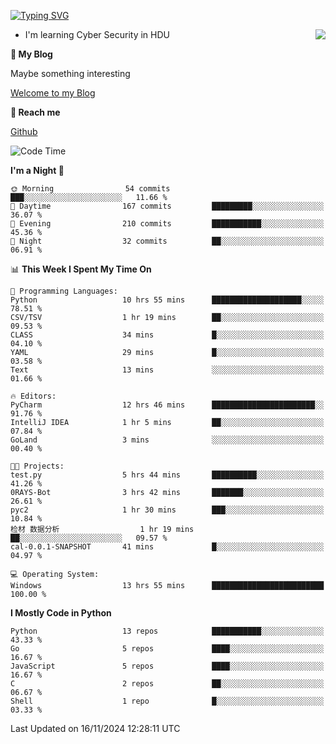 [![Typing SVG](https://readme-typing-svg.herokuapp.com?font=Fira+Code&pause=1000&random=false&width=450&height=60&lines=Hello+%F0%9F%91%8B%F0%9F%8F%BB;I'm+JBNRZ)](https://git.io/typing-svg)

<a href="#">
  <img align="right" src="https://github-readme-stats.vercel.app/api?username=JBNRZ&show_icons=true&bg_color=15,f2f7fd,E0EAFC" />
</a>

- I'm learning Cyber Security in HDU

 **🌱 My Blog**

Maybe something interesting

[Welcome to my Blog](https://jbnrz.com.cn/)

 **💬 Reach me** 

[Github](https://github.com/JBNRZ)


<!--START_SECTION:waka-->
![Code Time](http://img.shields.io/badge/Code%20Time-749%20hrs%2027%20mins-blue)

**I'm a Night 🦉** 

```text
🌞 Morning                54 commits          ███░░░░░░░░░░░░░░░░░░░░░░   11.66 % 
🌆 Daytime                167 commits         █████████░░░░░░░░░░░░░░░░   36.07 % 
🌃 Evening                210 commits         ███████████░░░░░░░░░░░░░░   45.36 % 
🌙 Night                  32 commits          ██░░░░░░░░░░░░░░░░░░░░░░░   06.91 % 
```


📊 **This Week I Spent My Time On** 

```text
💬 Programming Languages: 
Python                   10 hrs 55 mins      ████████████████████░░░░░   78.51 % 
CSV/TSV                  1 hr 19 mins        ██░░░░░░░░░░░░░░░░░░░░░░░   09.53 % 
CLASS                    34 mins             █░░░░░░░░░░░░░░░░░░░░░░░░   04.10 % 
YAML                     29 mins             █░░░░░░░░░░░░░░░░░░░░░░░░   03.58 % 
Text                     13 mins             ░░░░░░░░░░░░░░░░░░░░░░░░░   01.66 % 

🔥 Editors: 
PyCharm                  12 hrs 46 mins      ███████████████████████░░   91.76 % 
IntelliJ IDEA            1 hr 5 mins         ██░░░░░░░░░░░░░░░░░░░░░░░   07.84 % 
GoLand                   3 mins              ░░░░░░░░░░░░░░░░░░░░░░░░░   00.40 % 

🐱‍💻 Projects: 
test.py                  5 hrs 44 mins       ██████████░░░░░░░░░░░░░░░   41.26 % 
0RAYS-Bot                3 hrs 42 mins       ███████░░░░░░░░░░░░░░░░░░   26.61 % 
pyc2                     1 hr 30 mins        ███░░░░░░░░░░░░░░░░░░░░░░   10.84 % 
检材 数据分析                  1 hr 19 mins        ██░░░░░░░░░░░░░░░░░░░░░░░   09.57 % 
cal-0.0.1-SNAPSHOT       41 mins             █░░░░░░░░░░░░░░░░░░░░░░░░   04.97 % 

💻 Operating System: 
Windows                  13 hrs 55 mins      █████████████████████████   100.00 % 
```

**I Mostly Code in Python** 

```text
Python                   13 repos            ███████████░░░░░░░░░░░░░░   43.33 % 
Go                       5 repos             ████░░░░░░░░░░░░░░░░░░░░░   16.67 % 
JavaScript               5 repos             ████░░░░░░░░░░░░░░░░░░░░░   16.67 % 
C                        2 repos             ██░░░░░░░░░░░░░░░░░░░░░░░   06.67 % 
Shell                    1 repo              █░░░░░░░░░░░░░░░░░░░░░░░░   03.33 % 
```




 Last Updated on 16/11/2024 12:28:11 UTC
<!--END_SECTION:waka-->
